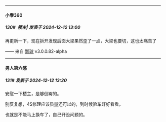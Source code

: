 ﻿
*****

####  小零360  
##### 130#         楼主| 发表于 2024-12-12 13:00

再更新一下，现在拆开发现后面大梁果然歪了一点，大梁也要切，这也太痛苦了

—— 来自 [鹅球](https://www.pgyer.com/xfPejhuq) v3.0.0.82-alpha


*****

####  男人第六感  
##### 131#       发表于 2024-12-12 13:20

安慰一下楼主，是够倒霉的。

别反复想，4S修理应该质量还可以的，到时候验车好好看看。

也就是不能马上换车了，自己开没问题的。

